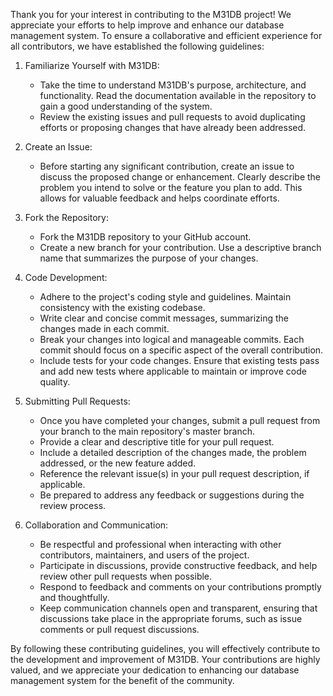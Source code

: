 Thank you for your interest in contributing to the M31DB project! We appreciate your efforts to help improve and enhance our database management system. To ensure a collaborative and efficient experience for all contributors, we have established the following guidelines:

1. Familiarize Yourself with M31DB:
   - Take the time to understand M31DB's purpose, architecture, and functionality. Read the documentation available in the repository to gain a good understanding of the system.
   - Review the existing issues and pull requests to avoid duplicating efforts or proposing changes that have already been addressed.

2. Create an Issue:
   - Before starting any significant contribution, create an issue to discuss the proposed change or enhancement. Clearly describe the problem you intend to solve or the feature you plan to add. This allows for valuable feedback and helps coordinate efforts.

3. Fork the Repository:
   - Fork the M31DB repository to your GitHub account.
   - Create a new branch for your contribution. Use a descriptive branch name that summarizes the purpose of your changes.

4. Code Development:
   - Adhere to the project's coding style and guidelines. Maintain consistency with the existing codebase.
   - Write clear and concise commit messages, summarizing the changes made in each commit.
   - Break your changes into logical and manageable commits. Each commit should focus on a specific aspect of the overall contribution.
   - Include tests for your code changes. Ensure that existing tests pass and add new tests where applicable to maintain or improve code quality.

5. Submitting Pull Requests:
   - Once you have completed your changes, submit a pull request from your branch to the main repository's master branch.
   - Provide a clear and descriptive title for your pull request.
   - Include a detailed description of the changes made, the problem addressed, or the new feature added.
   - Reference the relevant issue(s) in your pull request description, if applicable.
   - Be prepared to address any feedback or suggestions during the review process.

6. Collaboration and Communication:
   - Be respectful and professional when interacting with other contributors, maintainers, and users of the project.
   - Participate in discussions, provide constructive feedback, and help review other pull requests when possible.
   - Respond to feedback and comments on your contributions promptly and thoughtfully.
   - Keep communication channels open and transparent, ensuring that discussions take place in the appropriate forums, such as issue comments or pull request discussions.

By following these contributing guidelines, you will effectively contribute to the development and improvement of M31DB. Your contributions are highly valued, and we appreciate your dedication to enhancing our database management system for the benefit of the community.
